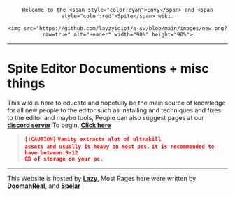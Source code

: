 <div style="text-align: center;">

	Welcome to the <span style="color:cyan">Envy</span> and <span style="color:red">Spite</span> wiki.
	
	<img src="https://github.com/layzyidiot/e-sw/blob/main/images/new.png?raw=true" alt="Header" width="90%" height="90%">
</div>

---

# Spite Editor Documentions + misc things

This wiki is here to educate and hopefully be the main source of knowledge for all new people to the editor such as installing and techniques and fixes to the editor and maybe tools, People can also suggest pages at our [<b>discord server</b>](https://discord.gg/RY8J67neJ9) To begin, [<b>Click here</b>](https://layzyidiot.github.io/e-sw/#/setup-editor)

> **<code style="color : red">[!CAUTION]</code>**
> **<code style="color : red">Vanity extracts alot of ultrakill assets and usually is heavy on most pcs.</code>**
**<code style="color : red">It is recommended to have between 9-12 GB of storage on your pc.</code>**
<!-- This thing looks horrible lmao -->

---

This Website is hosted by [<b>Lazy</b>](https://github.com/layzyidiot/e-sw/blob/main/images/lazy.png?raw=true), Most Pages here were written by [<b>DoomahReal</b>](https://github.com/layzyidiot/e-sw/blob/main/images/doomah.png?raw=true), and [<b>Spelar</b>](https://github.com/layzyidiot/e-sw/blob/main/images/spelar.png?raw=true)
